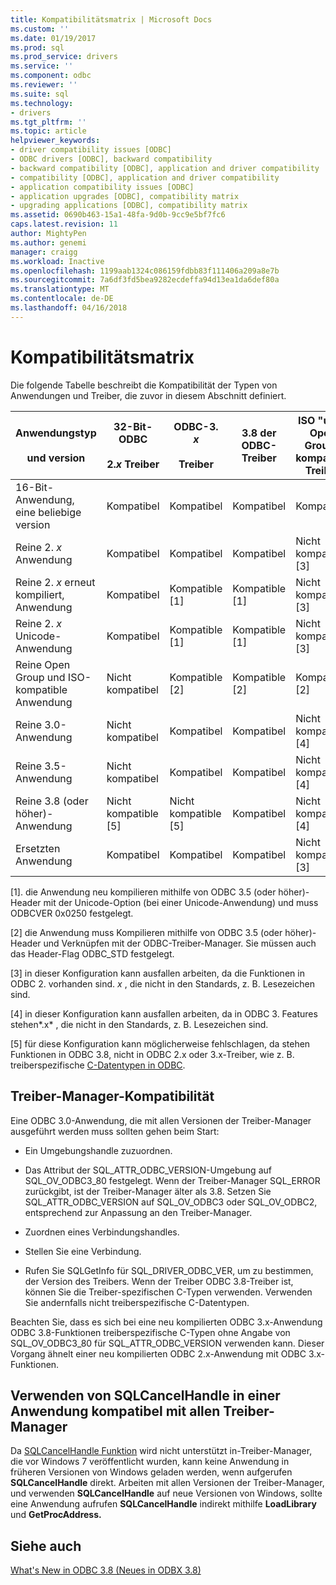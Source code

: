 ```yaml
---
title: Kompatibilitätsmatrix | Microsoft Docs
ms.custom: ''
ms.date: 01/19/2017
ms.prod: sql
ms.prod_service: drivers
ms.service: ''
ms.component: odbc
ms.reviewer: ''
ms.suite: sql
ms.technology:
- drivers
ms.tgt_pltfrm: ''
ms.topic: article
helpviewer_keywords:
- driver compatibility issues [ODBC]
- ODBC drivers [ODBC], backward compatibility
- backward compatibility [ODBC], application and driver compatibility
- compatibility [ODBC], application and driver compatibility
- application compatibility issues [ODBC]
- application upgrades [ODBC], compatibility matrix
- upgrading applications [ODBC], compatibility matrix
ms.assetid: 0690b463-15a1-48fa-9d0b-9cc9e5bf7fc6
caps.latest.revision: 11
author: MightyPen
ms.author: genemi
manager: craigg
ms.workload: Inactive
ms.openlocfilehash: 1199aab1324c086159fdbb83f111406a209a8e7b
ms.sourcegitcommit: 7a6df3fd5bea9282ecdeffa94d13ea1da6def80a
ms.translationtype: MT
ms.contentlocale: de-DE
ms.lasthandoff: 04/16/2018
---
```

# <a name="compatibility-matrix"></a>Kompatibilitätsmatrix
Die folgende Tabelle beschreibt die Kompatibilität der Typen von Anwendungen und Treiber, die zuvor in diesem Abschnitt definiert.  
  
|Anwendungstyp<br /><br /> und version|32-Bit-ODBC<br /><br /> 2.*x* Treiber|ODBC-3. *x*<br /><br /> Treiber|3.8 der ODBC-Treiber|ISO "und" Open Group-kompatible Treiber|  
|--------------------------------------|-----------------------------------|---------------------------|---------------------|-----------------------------------------|  
|16-Bit-Anwendung, eine beliebige version|Kompatibel|Kompatibel|Kompatibel|Kompatibel|  
|Reine 2. *x* Anwendung|Kompatibel|Kompatibel|Kompatibel|Nicht kompatible [3]|  
|Reine 2. *x* erneut kompiliert, Anwendung|Kompatibel|Kompatible [1]|Kompatible [1]|Nicht kompatible [3]|  
|Reine 2. *x* Unicode-Anwendung|Kompatibel|Kompatible [1]|Kompatible [1]|Nicht kompatible [3]|  
|Reine Open Group und ISO-kompatible Anwendung|Nicht kompatibel|Kompatible [2]|Kompatible [2]|Kompatible [2]|  
|Reine 3.0-Anwendung|Nicht kompatibel|Kompatibel|Kompatibel|Nicht kompatible [4]|  
|Reine 3.5-Anwendung|Nicht kompatibel|Kompatibel|Kompatibel|Nicht kompatible [4]|  
|Reine 3.8 (oder höher)-Anwendung|Nicht kompatible [5]|Nicht kompatible [5]|Kompatibel|Nicht kompatible [4]|  
|Ersetzten Anwendung|Kompatibel|Kompatibel|Kompatibel|Nicht kompatible [3]|  
  
 [1]. die Anwendung neu kompilieren mithilfe von ODBC 3.5 (oder höher)-Header mit der Unicode-Option (bei einer Unicode-Anwendung) und muss ODBCVER 0x0250 festgelegt.  
  
 [2] die Anwendung muss Kompilieren mithilfe von ODBC 3.5 (oder höher)-Header und Verknüpfen mit der ODBC-Treiber-Manager. Sie müssen auch das Header-Flag ODBC_STD festgelegt.  
  
 [3] in dieser Konfiguration kann ausfallen arbeiten, da die Funktionen in ODBC 2. vorhanden sind. *x* , die nicht in den Standards, z. B. Lesezeichen sind.  
  
 [4] in dieser Konfiguration kann ausfallen arbeiten, da in ODBC 3. Features stehen*.x* , die nicht in den Standards, z. B. Lesezeichen sind.  
  
 [5] für diese Konfiguration kann möglicherweise fehlschlagen, da stehen Funktionen in ODBC 3.8, nicht in ODBC 2.x oder 3.x-Treiber, wie z. B. treiberspezifische [C-Datentypen in ODBC](../../../odbc/reference/develop-app/c-data-types-in-odbc.md).  
  
## <a name="driver-manager-compatibility"></a>Treiber-Manager-Kompatibilität  
 Eine ODBC 3.0-Anwendung, die mit allen Versionen der Treiber-Manager ausgeführt werden muss sollten gehen beim Start:  
  
-   Ein Umgebungshandle zuzuordnen.  
  
-   Das Attribut der SQL_ATTR_ODBC_VERSION-Umgebung auf SQL_OV_ODBC3_80 festgelegt. Wenn der Treiber-Manager SQL_ERROR zurückgibt, ist der Treiber-Manager älter als 3.8. Setzen Sie SQL_ATTR_ODBC_VERSION auf SQL_OV_ODBC3 oder SQL_OV_ODBC2, entsprechend zur Anpassung an den Treiber-Manager.  
  
-   Zuordnen eines Verbindungshandles.  
  
-   Stellen Sie eine Verbindung.  
  
-   Rufen Sie SQLGetInfo für SQL_DRIVER_ODBC_VER, um zu bestimmen, der Version des Treibers. Wenn der Treiber ODBC 3.8-Treiber ist, können Sie die Treiber-spezifischen C-Typen verwenden. Verwenden Sie andernfalls nicht treiberspezifische C-Datentypen.  
  
 Beachten Sie, dass es sich bei eine neu kompilierten ODBC 3.x-Anwendung ODBC 3.8-Funktionen treiberspezifische C-Typen ohne Angabe von SQL_OV_ODBC3_80 für SQL_ATTR_ODBC_VERSION verwenden kann. Dieser Vorgang ähnelt einer neu kompilierten ODBC 2.x-Anwendung mit ODBC 3.x-Funktionen.  
  
## <a name="using-sqlcancelhandle-in-an-application-compatible-with-all-driver-managers"></a>Verwenden von SQLCancelHandle in einer Anwendung kompatibel mit allen Treiber-Manager  
 Da [SQLCancelHandle Funktion](../../../odbc/reference/syntax/sqlcancelhandle-function.md) wird nicht unterstützt in-Treiber-Manager, die vor Windows 7 veröffentlicht wurden, kann keine Anwendung in früheren Versionen von Windows geladen werden, wenn aufgerufen **SQLCancelHandle** direkt. Arbeiten mit allen Versionen der Treiber-Manager, und verwenden **SQLCancelHandle** auf neue Versionen von Windows, sollte eine Anwendung aufrufen **SQLCancelHandle** indirekt mithilfe **LoadLibrary** und **GetProcAddress.**  
  
## <a name="see-also"></a>Siehe auch  
 [What's New in ODBC 3.8 (Neues in ODBX 3.8)](../../../odbc/reference/what-s-new-in-odbc-3-8.md)
